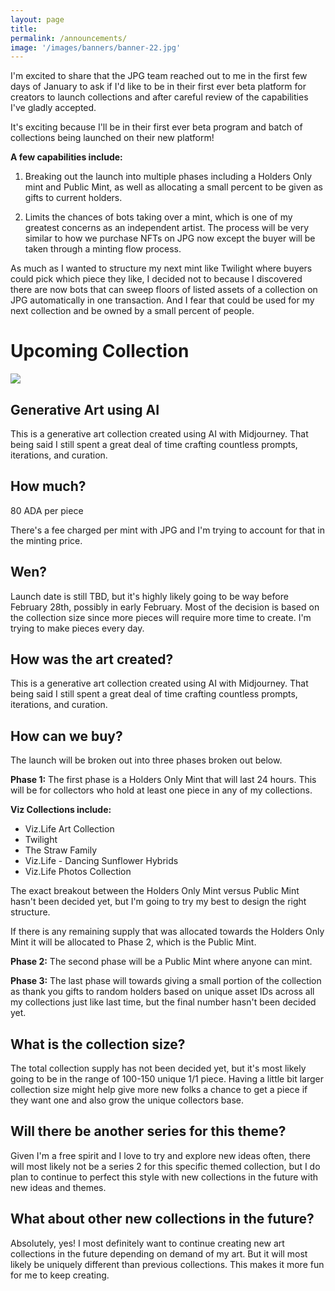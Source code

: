 ```yaml
---
layout: page
title:  
permalink: /announcements/
image: '/images/banners/banner-22.jpg'
---
```


I'm excited to share that the JPG team reached out to me in the first few days of January to ask if I'd like to be in their first ever beta platform for creators to launch collections and after careful review of the capabilities I've gladly accepted. 

It's exciting because I'll be in their first ever beta program and batch of collections being launched on their new platform! 

**A few capabilities include:**
1) Breaking out the launch into multiple phases including a Holders Only mint and Public Mint, as well as allocating a small percent to be given as gifts to current holders. 

2) Limits the chances of bots taking over a mint, which is one of my greatest concerns as an independent artist. The process will be very similar to how we purchase NFTs on JPG now except the buyer will be taken through a minting flow process. 

As much as I wanted to structure my next mint like Twilight where buyers could pick which piece they like, I decided not to because I discovered there are now bots that can sweep floors of listed assets of a collection on JPG automatically in one transaction. And I fear that could be used for my next collection and be owned by a small percent of people. 

# Upcoming Collection
![](/images/banners/banner-22.jpg) 

## Generative Art using AI
This is a generative art collection created using AI with Midjourney. That being said I still spent a great deal of time crafting countless prompts, iterations, and curation.

## How much? 
80 ADA per piece 

There's a fee charged per mint with JPG and I'm trying to account for that in the minting price.

## Wen?
Launch date is still TBD, but it's highly likely going to be way before February 28th, possibly in early February. Most of the decision is based on the collection size since more pieces will require more time to create. I'm trying to make pieces every day. 

## How was the art created?
This is a generative art collection created using AI with Midjourney. That being said I still spent a great deal of time crafting countless prompts, iterations, and curation. 

## How can we buy? 
The launch will be broken out into three phases broken out below.

**Phase 1:**
 The first phase is a Holders Only Mint that will last 24 hours. This will be for collectors who hold at least one piece in any of my collections.

**Viz Collections include:**
- Viz.Life Art Collection
- Twilight
- The Straw Family
- Viz.Life - Dancing Sunflower Hybrids
- Viz.Life Photos Collection

The exact breakout between the Holders Only Mint versus Public Mint hasn't been decided yet, but I'm going to try my best to design the right structure. 

If there is any remaining supply that was allocated towards the Holders Only Mint it will be allocated to Phase 2, which is the Public Mint. 

**Phase 2:**
 The second phase will be a Public Mint where anyone can mint. 

**Phase 3:**
 The last phase will towards giving a small portion of the collection as thank you gifts to random holders based on unique asset IDs across all my collections just like last time, but the final number hasn't been decided yet.

## What is the collection size?
The total collection supply has not been decided yet, but it's most likely going to be in the range of 100-150 unique 1/1 piece. Having a little bit larger collection size might help give more new folks a chance to get a piece if they want one and also grow the unique collectors base. 

## Will there be another series for this theme?
Given I'm a free spirit and I love to try and explore new ideas often, there will most likely not be a series 2 for this specific themed collection, but I do plan to continue to perfect this style with new collections in the future with new ideas and themes. 

## What about other new collections in the future?
Absolutely, yes! I most definitely want to continue creating new art collections in the future depending on demand of my art. But it will most likely be uniquely different than previous collections. This makes it more fun for me to keep creating. 
